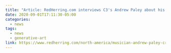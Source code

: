 ```yaml
---
title: "Article: RedHerring.com interviews C3's Andrew Paley about his work with generative AI for music video animation"
date: 2020-09-01T17:11:30-05:00
categories:
  - news
tags:
  - news
  - generative-art
link: https://www.redherring.com/north-america/musician-andrew-paley-creates-ai-videos-collaborating-with-a-machine-fit-the-moment/
---
```

